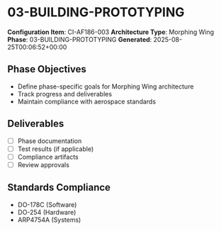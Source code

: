 # 03-BUILDING-PROTOTYPING

**Configuration Item**: CI-AF186-003
**Architecture Type**: Morphing Wing
**Phase**: 03-BUILDING-PROTOTYPING
**Generated**: 2025-08-25T00:06:52+00:00

## Phase Objectives
- Define phase-specific goals for Morphing Wing architecture
- Track progress and deliverables
- Maintain compliance with aerospace standards

## Deliverables
- [ ] Phase documentation
- [ ] Test results (if applicable)
- [ ] Compliance artifacts
- [ ] Review approvals

## Standards Compliance
- DO-178C (Software)
- DO-254 (Hardware)
- ARP4754A (Systems)
